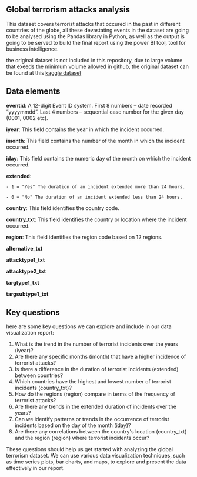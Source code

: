 ## Global terrorism attacks analysis

This dataset covers terrorist attacks that occured in the past in different countries of the globe, all these devastating events in the dataset are going to be analysed using the Pandas library in Python, as well as the output is going to be served to build the final report using the power BI tool, tool for business intelligence.

the original dataset is not included in this repository, due to large volume that exeeds the minimum volume allowed in github, the original dataset can be found at this [kaggle dataset](https://www.kaggle.com/datasets/START-UMD/gtd)

## Data elements

**eventid**: A 12-digit Event ID system. First 8 numbers – date recorded “yyyymmdd”. Last 4 numbers – sequential case number for the given day (0001, 0002 etc).

**iyear**: This field contains the year in which the incident occurred.

**imonth**: This field contains the number of the month in which the incident occurred.

**iday**: This field contains the numeric day of the month on which the incident occurred.

**extended**:

    - 1 = "Yes" The duration of an incident extended more than 24 hours.
    
    - 0 = "No" The duration of an incident extended less than 24 hours.
    
**country**: This field identifies the country code.

**country_txt**: This field identifies the country or location where the incident occurred.

**region**: This field identifies the region code based on 12 regions.

**alternative_txt**

**attacktype1_txt**

**attacktype2_txt**

**targtype1_txt**

**targsubtype1_txt**


## Key questions

here are some key questions we can explore and include in our data visualization report:

1. What is the trend in the number of terrorist incidents over the years (iyear)?
2. Are there any specific months (imonth) that have a higher incidence of terrorist attacks?
3. Is there a difference in the duration of terrorist incidents (extended) between countries?
4. Which countries have the highest and lowest number of terrorist incidents (country_txt)?
5. How do the regions (region) compare in terms of the frequency of terrorist attacks?
6. Are there any trends in the extended duration of incidents over the years?
7. Can we identify patterns or trends in the occurrence of terrorist incidents based on the day of the month (iday)?
8. Are there any correlations between the country's location (country_txt) and the region (region) where terrorist incidents occur?

These questions should help us get started with analyzing the global terrorism dataset. We can use various data visualization techniques, such as time series plots, bar charts, and maps, to explore and present the data effectively in our report.